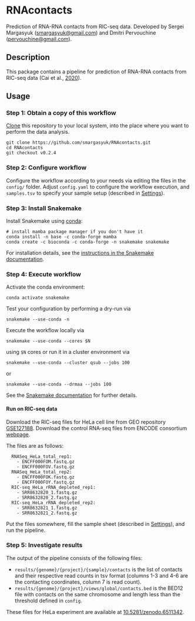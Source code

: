 # RNAcontacts

Prediction of RNA-RNA contacts from RIC-seq data. Developed by Sergei Margasyuk (smargasyuk@gmail.com) and Dmitri Pervouchine (pervouchine@gmail.com).

## Description

This package contains a pipeline for prediction of RNA-RNA contacts from RIC-seq data (Cai et al., [2020](https://doi.org/10.1038/s41586-020-2249-1)). 

## Usage

### Step 1: Obtain a copy of this workflow

[Clone](https://help.github.com/en/articles/cloning-a-repository) this repository to your local system, into the place where you want to perform the data analysis.

    git clone https://github.com/smargasyuk/RNAcontacts.git
    cd RNAcontacts
    git checkout v0.2.4

### Step 2: Configure workflow

Configure the workflow according to your needs via editing the files in the `config/` folder. Adjust `config.yaml` to configure the workflow execution, and `samples.tsv` to specify your sample setup (described in [Settings](config/README.md)).

### Step 3: Install Snakemake

Install Snakemake using [conda](https://conda.io/projects/conda/en/latest/user-guide/install/index.html):

    # install mamba package manager if you don't have it
    conda install -n base -c conda-forge mamba
    conda create -c bioconda -c conda-forge -n snakemake snakemake

For installation details, see the [instructions in the Snakemake documentation](https://snakemake.readthedocs.io/en/stable/getting_started/installation.html).

### Step 4: Execute workflow

Activate the conda environment:

    conda activate snakemake

Test your configuration by performing a dry-run via

    snakemake --use-conda -n

Execute the workflow locally via

    snakemake --use-conda --cores $N

using `$N` cores or run it in a cluster environment via

    snakemake --use-conda --cluster qsub --jobs 100

or

    snakemake --use-conda --drmaa --jobs 100

See the [Snakemake documentation](https://snakemake.readthedocs.io/en/stable/executable.html) for further details.


#### Run on RIC-seq data

Download the RIC-seq files for HeLa cell line from GEO repository [GSE127188](https://www.ncbi.nlm.nih.gov/geo/query/acc.cgi?acc=GSE127188). Download the control RNA-seq files from ENCODE consortium [webpage](https://www.encodeproject.org/).

The files are as follows:

```
  RNASeq_HeLa_total_rep1:
    - ENCFF000FOM.fastq.gz
    - ENCFF000FOV.fastq.gz
  RNASeq_HeLa_total_rep2:
    - ENCFF000FOK.fastq.gz
    - ENCFF000FOY.fastq.gz
  RIC-seq_HeLa_rRNA_depleted_rep1:
    - SRR8632820_1.fastq.gz
    - SRR8632820_2.fastq.gz
  RIC-seq_HeLa_rRNA_depleted_rep2:
    - SRR8632821_1.fastq.gz
    - SRR8632821_2.fastq.gz
```

Put the files somewhere, fill the sample sheet (described in [Settings](config/README.md)), and run the pipeline.

### Step 5: Investigate results

The output of the pipeline consists of the following files:

+ `results/{genome}/{project}/{sample}/contacts` is the list of contacts and their respective read counts in tsv format (columns 1-3 and 4-6 are the contacting coordinates, column 7 is read count). 
+ `results/{genome}/{project}/views/global/contacts.bed` is the BED12 file with contacts on the same chromosome and length less than the threshold defined in `config`.

These files for HeLa experiment are available at [10.5281/zenodo.6511342](https://doi.org/10.5281/zenodo.6511342).
